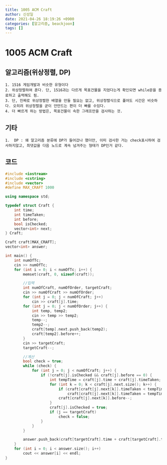 ```yaml
---
title: 1005 ACM Craft
author: 신성일
date: 2021-04-26 18:19:26 +0900
categories: [알고리즘, beackjoon]
tags: []
---
```


# 1005 ACM Craft

## 알고리즘(위상정렬, DP)

    1. 1516 게임개발과 비슷한 유형이다
    2. 위상정렬하여 푼다. 단, 1516과는 다르게 목표건물을 지었다는게 확인되면 while문을 종료하고 출력해도 됨.
    3. 단, 진짜로 위상정렬한 배열을 만들 필요는 없고, 위상정렬식으로 풀어도 시간은 비슷하다. 오히려 위상정렬을 굳이 안만드는 편이 더 빠를 수있다.
    4. 더 빠르게 하는 방법은, 목표건물이 속한 그래프만을 검사하는 것.

## 기타

    1.  DP : 왜 알고리즘 분류에 DP가 들어갔나 했더만, 이미 검사한 거는 check표시하여 검사하지않고, 최댓값을 다음 노드로 계속 넘겨주는 형태가 DP인거 같다.

## 코드

```cpp
#include <iostream>
#include <cstring>
#include <vector>
#define MAX_CRAFT 1000

using namespace std;

typedef struct Craft {
	int time;
	int timeTaken;
	int before;
	bool isChecked;
	vector<int> next;
} Craft;

Craft craft[MAX_CRAFT];
vector<int> answer;

int main() {
	int numOfTc;
	cin >> numOfTc;
	for (int i = 0; i < numOfTc; i++) {
		memset(craft, 0, sizeof(craft));

		//입력
		int numOfCraft, numOfOrder, targetCraft;
		cin >> numOfCraft >> numOfOrder;
		for (int j = 0; j < numOfCraft; j++)
			cin >> craft[j].time;
		for (int j = 0; j < numOfOrder; j++) {
			int temp, temp2;
			cin >> temp >> temp2;
			temp--;
			temp2--;
			craft[temp].next.push_back(temp2);
			craft[temp2].before++;
		}
		cin >> targetCraft;
		targetCraft--;

		//계산
		bool check = true;
		while (check) {
			for (int j = 0; j < numOfCraft; j++) {
				if (!craft[j].isChecked && craft[j].before == 0) {
					int tempTime = craft[j].time + craft[j].timeTaken;
					for (int k = 0; k < craft[j].next.size(); k++) {
						if (craft[craft[j].next[k]].timeTaken < tempTime)
							craft[craft[j].next[k]].timeTaken = tempTime;
						craft[craft[j].next[k]].before--;
					}
					craft[j].isChecked = true;
					if (j == targetCraft)
						check = false;
				}
			}
		}

		answer.push_back(craft[targetCraft].time + craft[targetCraft].timeTaken);
	}
	for (int i = 0; i < answer.size(); i++)
		cout << answer[i] << endl;
}
```
